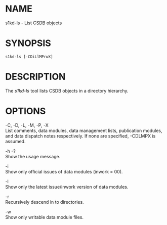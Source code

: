 NAME
====

s1kd-ls - List CSDB objects

SYNOPSIS
========

    s1kd-ls [-CDiLlMPrwX]

DESCRIPTION
===========

The *s1kd-ls* tool lists CSDB objects in a directory hierarchy.

OPTIONS
=======

-C, -D, -L, -M, -P, -X  
List comments, data modules, data management lists, publication modules, and data dispatch notes respectively. If none are specified, -CDLMPX is assumed.

-h -?  
Show the usage message.

-i  
Show only official issues of data modules (inwork = 00).

-l  
Show only the latest issue/inwork version of data modules.

-r  
Recursively descend in to directories.

-w  
Show only writable data module files.
